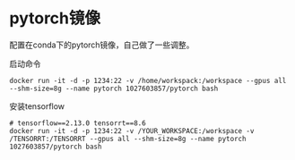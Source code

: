 # pytorch镜像
配置在conda下的pytorch镜像，自己做了一些调整。

启动命令
```
docker run -it -d -p 1234:22 -v /home/workspack:/workspace --gpus all --shm-size=8g --name pytorch 1027603857/pytorch bash
```
安装tensorflow
```
# tensorflow==2.13.0 tensorrt==8.6
docker run -it -d -p 1234:22 -v /YOUR_WORKSPACE:/workspace -v /TENSORRT:/TENSORRT --gpus all --shm-size=8g --name pytorch 1027603857/pytorch bash
```
